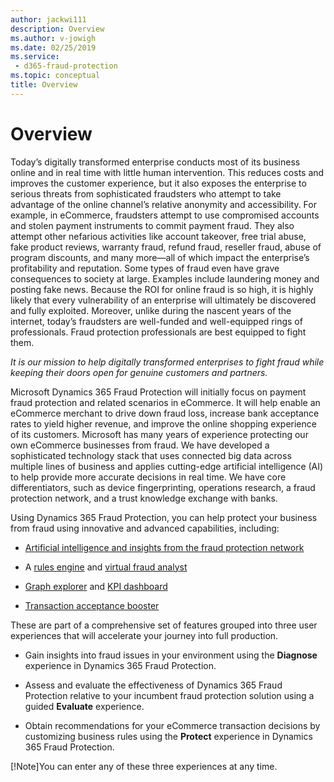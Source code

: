 ```yaml
---
author: jackwi111
description: Overview
ms.author: v-jowigh
ms.date: 02/25/2019
ms.service:
 - d365-fraud-protection
ms.topic: conceptual
title: Overview
---
```



# Overview

Today’s digitally transformed enterprise conducts most of its business online and in real time with little human intervention. This reduces costs and improves the customer experience, but it also exposes the enterprise to serious threats from sophisticated fraudsters who attempt to take advantage of the online channel’s relative anonymity and accessibility. For example, in eCommerce, fraudsters attempt to use compromised accounts and stolen payment instruments to commit payment fraud. They also attempt other nefarious activities like account takeover, free trial abuse, fake product reviews, warranty fraud, refund fraud, reseller fraud, abuse of program discounts, and many more—all of which impact the enterprise’s profitability and reputation. Some types of fraud even have grave consequences to society at large. Examples include laundering money and posting fake news. Because the ROI for online fraud is so high, it is highly likely that every vulnerability of an enterprise will ultimately be discovered and fully exploited. Moreover, unlike during the nascent years of the internet, today’s fraudsters are well-funded and well-equipped rings of professionals. Fraud protection professionals are best equipped to fight them.

*It is our mission to help digitally transformed enterprises to fight fraud while keeping their doors open for genuine customers and partners.*

Microsoft Dynamics 365 Fraud Protection will initially focus on payment fraud protection and related scenarios in eCommerce. It will help enable an eCommerce merchant to drive down fraud loss, increase bank acceptance rates to yield higher revenue, and improve the online shopping experience of its customers. Microsoft has many years of experience protecting our own eCommerce businesses from fraud. We have developed a sophisticated technology stack that uses connected big data across multiple lines of business and applies cutting-edge artificial intelligence (AI) to help provide more accurate decisions in real time. We have core differentiators, such as device fingerprinting, operations research, a fraud protection network, and a trust knowledge exchange with banks.

Using Dynamics 365 Fraud Protection, you can help protect your business from fraud using innovative and advanced capabilities, including: 

- [Artificial intelligence and insights from the fraud protection network](fraud-protection-network.md)

- A [rules engine](rules-list.md) and [virtual fraud analyst](virtual-fraud-analyst) 

- [Graph explorer](graph-explorer.md) and [KPI dashboard](kpi-dashboard.md)

- [Transaction acceptance booster](transaction-acceptance-booster.md)

These are part of a comprehensive set of features grouped into three user experiences that will accelerate your journey into full production. 

- Gain insights into fraud issues in your environment using the **Diagnose** experience in Dynamics 365 Fraud Protection. 

- Assess and evaluate the effectiveness of Dynamics 365 Fraud Protection relative to your incumbent fraud protection solution using a guided **Evaluate** experience. 

- Obtain recommendations for your eCommerce transaction decisions by customizing business rules using the **Protect** experience in Dynamics 365 Fraud Protection.

[!Note]You can enter any of these three experiences at any time. 
